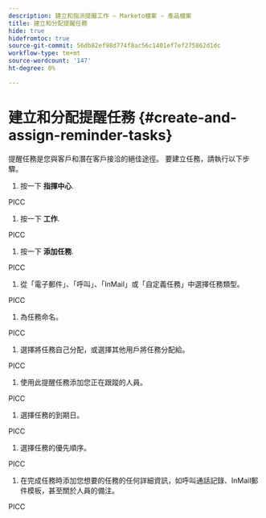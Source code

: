 ```yaml
---
description: 建立和指派提醒工作 — Marketo檔案 — 產品檔案
title: 建立和分配提醒任務
hide: true
hidefromtoc: true
source-git-commit: 56db82ef98d774f8ac56c1401ef7ef275862d1dc
workflow-type: tm+mt
source-wordcount: '147'
ht-degree: 0%

---
```


# 建立和分配提醒任務 {#create-and-assign-reminder-tasks}

提醒任務是您與客戶和潛在客戶接洽的絕佳途徑。 要建立任務，請執行以下步驟。

1. 按一下 **指揮中心**.

PICC

1. 按一下 **工作**.

PICC

1. 按一下 **添加任務**.

PICC

1. 從「電子郵件」、「呼叫」、「InMail」或「自定義任務」中選擇任務類型。

PICC

1. 為任務命名。

PICC

1. 選擇將任務自己分配，或選擇其他用戶將任務分配給。

PICC

1. 使用此提醒任務添加您正在跟蹤的人員。

PICC

1. 選擇任務的到期日。

PICC

1. 選擇任務的優先順序。

PICC

1. 在完成任務時添加您想要的任務的任何詳細資訊，如呼叫通話記錄、InMail郵件模板，甚至關於人員的備注。

PICC
